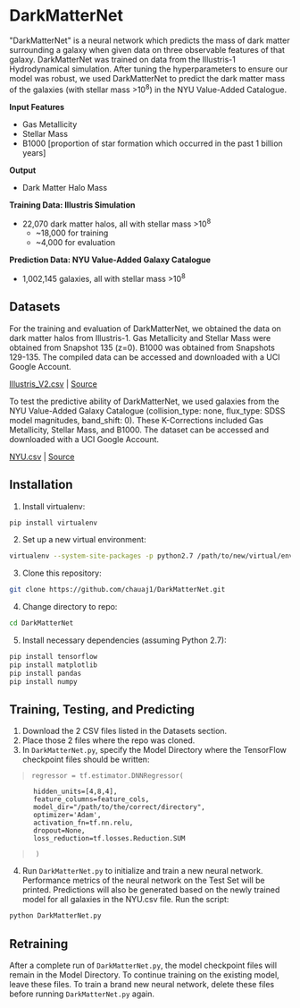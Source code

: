 # DarkMatterNet
"DarkMatterNet" is a neural network which predicts the mass of dark matter surrounding a galaxy when given data on three observable features of that galaxy. DarkMatterNet was trained on data from the Illustris-1 Hydrodynamical simulation. After tuning the hyperparameters to ensure our model was robust, we used DarkMatterNet to predict the dark matter mass of the galaxies (with stellar mass >10<sup>8</sup>) in the NYU Value-Added Catalogue.

**Input Features**
* Gas Metallicity
* Stellar Mass
* B1000 [proportion of star formation which occurred in the past 1 billion years]

**Output**
* Dark Matter Halo Mass

**Training Data: Illustris Simulation**
* 22,070 dark matter halos, all with stellar mass >10<sup>8</sup>
  * ~18,000 for training
  * ~4,000 for evaluation

**Prediction Data: NYU Value-Added Galaxy Catalogue**
* 1,002,145 galaxies, all with stellar mass >10<sup>8</sup>


## Datasets
For the training and evaluation of DarkMatterNet, we obtained the data on dark matter halos from Illustris-1. Gas Metallicity and Stellar Mass were obtained from Snapshot 135 (z=0). B1000 was obtained from Snapshots 129-135. The compiled data can be accessed and downloaded with a UCI Google Account.

[Illustris_V2.csv](https://drive.google.com/a/uci.edu/file/d/1gg0eeuadNAWKssdDmyB84M4uXk9Igo0i/view?usp=sharing) | [Source](http://www.illustris-project.org/data/downloads/Illustris-1/)

To test the predictive ability of DarkMatterNet, we used galaxies from the NYU Value-Added Galaxy Catalogue (collision_type: none, flux_type: SDSS model magnitudes, band_shift: 0). These K-Corrections included Gas Metallicity, Stellar Mass, and B1000. The dataset can be accessed and downloaded with a UCI Google Account.

[NYU.csv](https://drive.google.com/a/uci.edu/file/d/1B2RFeulePGP9NfdEODWOQ0bixO-vv3zv/view?usp=sharing) | [Source](http://cosmo.nyu.edu/blanton/vagc/kcorrect.html)

## Installation
1. Install virtualenv:
```bash
pip install virtualenv
```
2. Set up a new virtual environment:
```bash
virtualenv --system-site-packages -p python2.7 /path/to/new/virtual/env
```
3. Clone this repository:
```bash
git clone https://github.com/chauaj1/DarkMatterNet.git
```
4. Change directory to repo:
```bash
cd DarkMatterNet
```
5. Install necessary dependencies (assuming Python 2.7):
```bash
pip install tensorflow
pip install matplotlib
pip install pandas
pip install numpy
```

## Training, Testing, and Predicting
1. Download the 2 CSV files listed in the Datasets section.
2. Place those 2 files where the repo was cloned.
3. In `DarkMatterNet.py`, specify the Model Directory where the TensorFlow checkpoint files should be written:
>     regressor = tf.estimator.DNNRegressor(
          hidden_units=[4,8,4],
          feature_columns=feature_cols,
          model_dir="/path/to/the/correct/directory",
          optimizer='Adam',
          activation_fn=tf.nn.relu,
          dropout=None,
          loss_reduction=tf.losses.Reduction.SUM
>      )
4. Run `DarkMatterNet.py` to initialize and train a new neural network. Performance metrics of the neural network on the Test Set will be printed. Predictions will also be generated based on the newly trained model for all galaxies in the NYU.csv file. Run the script:
```bash
python DarkMatterNet.py
```

## Retraining
After a complete run of `DarkMatterNet.py`, the model checkpoint files will remain in the Model Directory. To continue training on the existing model, leave these files. To train a brand new neural network, delete these files before running `DarkMatterNet.py` again.
